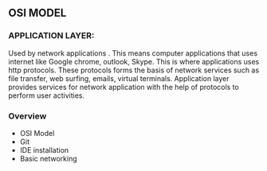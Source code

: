 ## OSI MODEL
### APPLICATION LAYER: 

Used by network applications . This means computer applications that uses internet like Google chrome, outlook, Skype. This is where applications uses http protocols. These protocols forms the basis of network services such as file transfer, web surfing, emails, virtual terminals.
Application layer provides services for network application with the help of protocols to perform user activities.

### Overview

* OSI Model
* Git
* IDE installation
* Basic networking

